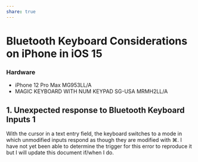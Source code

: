 ```yaml
---
share: true
---
```

# Bluetooth Keyboard Considerations on iPhone in iOS 15
### Hardware
* iPhone 12 Pro Max MG953LL/A
* MAGIC KEYBOARD WITH NUM KEYPAD SG-USA
MRMH2LL/A
## 1. Unexpected response to Bluetooth Keyboard Inputs 1
With the cursor in a text entry field, the keyboard switches to a mode in which unmodified inputs respond as though they are modified with ⌘. I have not yet been able to determine the trigger for this error to reproduce it but I will update this document if/when I do.
